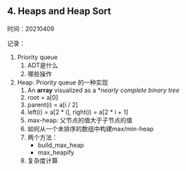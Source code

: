 ## 4. Heaps and Heap Sort

时间：20210409

记录：

1. Priority queue
    1. ADT是什么
    2. 哪些操作
2. Heap: Priority queue 的一种实现
    1. An **array** visualized as a **nearly complete binary tree*
    2. root = a[0]
    3. parent(i) = a[i / 2]
    4. left(i) = a[2 * i], right(i) = a[2 * i + 1]
    5. max-heap: 父节点的值大于子节点的值
    6. 如何从一个未排序的数组中构建max/min-heap
    7. 两个方法：
        - build_max_heap
        - max_heapify
    8. 复杂度计算
